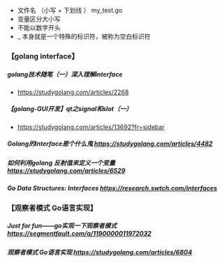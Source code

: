 * 文件名 （小写 + 下划线 ）   my_test.go
* 变量区分大小写
* 不能以数字开头
* _ 本身就是一个特殊的标识符，被称为空白标识符

### 【golang interface】
##### golang技术随笔（一）深入理解interface
* https://studygolang.com/articles/2268
##### 【golang-GUI开发】qt之signal和slot（一）
* https://studygolang.com/articles/13692?fr=sidebar
##### Golang的Interface是个什么鬼 https://studygolang.com/articles/4482
##### 如何利用golang 反射值来定义一个变量 https://studygolang.com/articles/6529
##### Go Data Structures: Interfaces https://research.swtch.com/interfaces
### 【观察者模式 Go语言实现】
##### Just for fun——go实现一下观察者模式 https://segmentfault.com/a/1190000011972032
##### 观察者模式 Go语言实现 https://studygolang.com/articles/6804
